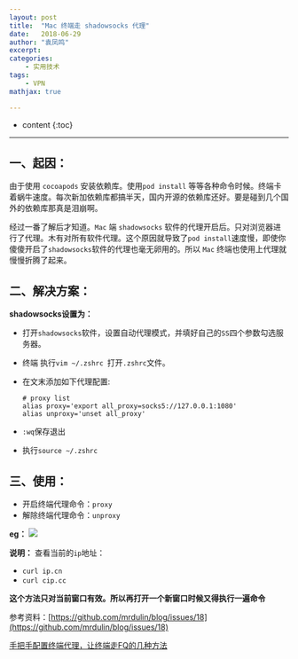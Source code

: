 ```yaml
---
layout: post
title:  "Mac 终端走 shadowsocks 代理"
date:   2018-06-29
author: "袁凤鸣"
excerpt:
categories: 
    - 实用技术
tags: 
    - VPN
mathjax: true

---
```

* content
{:toc}
---


## 一、起因：

由于使用 `cocoapods` 安装依赖库。使用`pod
 install` 等等各种命令时候。终端卡着蜗牛速度。每次新加依赖库都搞半天，国内开源的依赖库还好。要是碰到几个国外的依赖库那真是泪崩啊。
 
 经过一番了解后才知道。`Mac` 端 `shadowsocks` 软件的代理开启后。只对浏览器进行了代理。木有对所有软件代理。这个原因就导致了`pod
 install`速度慢，即使你傻傻开启了`shadowsocks`软件的代理也毫无卵用的。所以 `Mac` 终端也使用上代理就慢慢折腾了起来。





 
## 二、解决方案：

**shadowsocks设置为：**

- 打开`shadowsocks`软件，设置自动代理模式，并填好自己的`SS`四个参数勾选服务器。
- 终端 执行`vim ~/.zshrc `打开`.zshrc`文件。
- 在文末添加如下代理配置:
    
    ```
    # proxy list
    alias proxy='export all_proxy=socks5://127.0.0.1:1080'
    alias unproxy='unset all_proxy'
    ```
- `:wq`保存退出
- 执行`source ~/.zshrc`

## 三、使用：
- 开启终端代理命令：`proxy` 
- 解除终端代理命令：`unproxy`

**eg：**
![](https://yfmingo.oss-cn-beijing.aliyuncs.com/images/gTyi8F.jpg)

**说明：**
查看当前的`ip`地址：
- `curl ip.cn`
- `curl cip.cc`

**这个方法只对当前窗口有效。所以再打开一个新窗口时候又得执行一遍命令**

参考资料：[https://github.com/mrdulin/blog/issues/18](https://github.com/mrdulin/blog/issues/18)

[手把手配置终端代理，让终端走FQ的几种方法](https://www.cnblogs.com/sunsky303/p/8024445.html)

